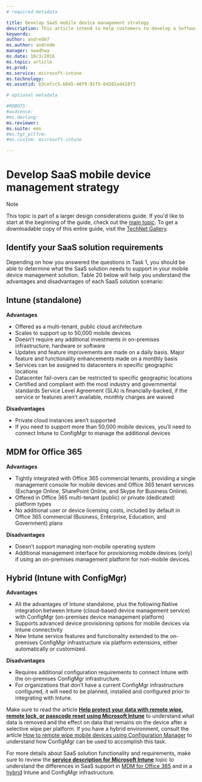 ```yaml
---
# required metadata

title: Develop SaaS mobile device management strategy
description: This article intend to help customers to develop a Software as a service strategy for you mobile device management using Microsoft Enterprise Mobility + Security.
keywords:
author: andredm7
ms.author: andredm
manager: swadhwa
ms.date: 10/3/2016
ms.topic: article
ms.prod:
ms.service: microsoft-intune
ms.technology:
ms.assetid: b3cefcc5-b045-48f9-91f5-6d282a4428f3

# optional metadata

#ROBOTS:
#audience:
#ms.devlang:
ms.reviewer:
ms.suite: ems
#ms.tgt_pltfrm:
#ms.custom: microsoft-intune

---
```


# Develop SaaS mobile device management strategy

>[!NOTE]
>This topic is part of a larger design considerations guide. If you'd like to start at the beginning of the guide, check out the [main topic](mdm-design-considerations-guide.md). To get a downloadable copy of this entire guide, visit the [TechNet Gallery](https://gallery.technet.microsoft.com/Mobile-Device-Management-7d401582).

## Identify your SaaS solution requirements

Depending on how you answered the questions in Task 1, you should be able to determine what the SaaS solution needs to support in your mobile device management solution. Table 20 below will help you understand the advantages and disadvantages of each SaaS solution scenario:

## Intune (standalone)

**Advantages**

- Offered as a multi-tenant, public cloud architecture
- Scales to support up to 50,000 mobile devices
- Doesn’t require any additional investments in on-premises infrastructure, hardware or software
- Updates and feature improvements are made on a daily basis. Major feature and functionality enhancements made on a monthly basis
- Services can be assigned to datacenters in specific geographic locations
- Datacenter fail-overs can be restricted to specific geographic locations
- Certified and compliant with the most industry and governmental standards Service Level Agreement (SLA) is financially-backed, if the service or features aren’t available, monthly charges are waived

**Disadvantages**

- Private cloud instances aren’t supported
- If you need to support more than 50,000 mobile devices, you’ll need to connect Intune to ConfigMgr to manage the additional devices

## MDM for Office 365

**Advantages**

- Tightly integrated with Office 365 commercial tenants, providing a single management console for mobile devices and Office 365 tenant services (Exchange Online, SharePoint Online, and Skype for Business Online).
- Offered in Office 365 multi-tenant (public) or private (dedicated) platform types
- No additional user or device licensing costs, included by default in Office 365 commercial (Business, Enterprise, Education, and Government) plans

**Disadvantages**

- Doesn’t support managing non-mobile operating system
- Additional management interface for provisioning mobile devices (only) if using an on-premises management platform for non-mobile devices.

## Hybrid (Intune with ConfigMgr)

**Advantages**

- All the advantages of Intune standalone, plus the following:Native integration between Intune (cloud-based device management service) with ConfigMgr (on-premises device management platform)
- Supports advanced device provisioning options for mobile devices via Intune connectivity
- New Intune service features and functionality extended to the on-premises ConfigMgr infrastructure via platform extensions, either automatically or customized.

**Disadvantages**

- Requires additional configuration requirements to connect Intune with the on-premises ConfigMgr infrastructure.
- For organizations that don’t have a current ConfigMgr infrastructure configured, it will need to be planned, installed and configured prior to integrating with Intune.

Make sure to read the article **[Help protect your data with remote wipe, remote lock, or passcode reset using Microsoft Intune](https://technet.microsoft.com/library/jj676679.aspx)** to understand what data is removed and the effect on data that remains on the device after a selective wipe per platform. If you have a hybrid environment, consult the article [How to remote wipe mobile devices using Configuration Manager](https://technet.microsoft.com/library/dn956981.aspx) to understand how ConfigMgr can be used to accomplish this task.

For more details about SaaS solution functionality and requirements, make sure to review the **[service description for Microsoft Intune](https://technet.microsoft.com/library/dn600286.aspx)** topic to understand the differences in SaaS support in [MDM for Office 365](https://technet.microsoft.com/library/faa7d8e5-645d-4d59-839c-c8d4c1869e4a(v=technet.10).aspx) and in a [hybrid](https://technet.microsoft.com/library/jj884158.aspx) Intune and ConfigMgr infrastructure.
